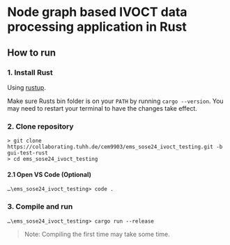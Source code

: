 # Node graph based IVOCT data processing application in Rust

## How to run

### 1. Install Rust

Using [rustup](https://www.rust-lang.org/tools/install).

Make sure Rusts bin folder is on your `PATH` by running `cargo --version`. You
may need to restart your terminal to have the changes take effect.

### 2. Clone repository

```
> git clone https://collaborating.tuhh.de/cem9903/ems_sose24_ivoct_testing.git -b gui-test-rust
> cd ems_sose24_ivoct_testing
```

#### 2.1 Open VS Code (Optional)

```
…\ems_sose24_ivoct_testing> code .
```

### 3. Compile and run

```
…\ems_sose24_ivoct_testing> cargo run --release
```

> Note: Compiling the first time may take some time.